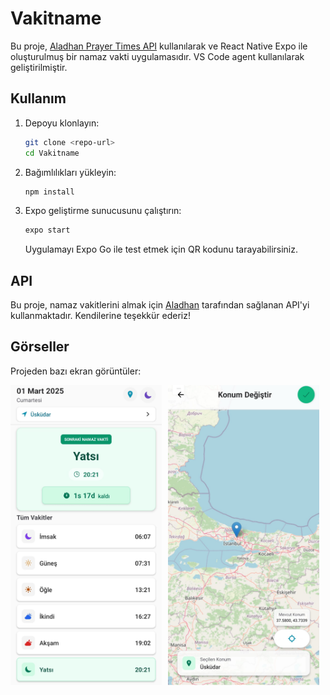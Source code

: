 # Vakitname

Bu proje, [Aladhan Prayer Times API](https://aladhan.com/prayer-times-api) kullanılarak ve React Native Expo ile oluşturulmuş bir namaz vakti uygulamasıdır. VS Code agent kullanılarak geliştirilmiştir.

## Kullanım

1. Depoyu klonlayın:
   ```sh
   git clone <repo-url>
   cd Vakitname
   ```
2. Bağımlılıkları yükleyin:
   ```sh
   npm install
   ```
3. Expo geliştirme sunucusunu çalıştırın:
   ```sh
   expo start
   ```
   Uygulamayı Expo Go ile test etmek için QR kodunu tarayabilirsiniz.

## API

Bu proje, namaz vakitlerini almak için [Aladhan](https://aladhan.com/prayer-times-api) tarafından sağlanan API'yi kullanmaktadır. Kendilerine teşekkür ederiz!

## Görseller

Projeden bazı ekran görüntüler:

<div style="display: flex; gap: 10px;">
  <img src="readme-image/2.jpg" alt="Mobil Görsel 2" style="width: 48%;"/>
  <img src="readme-image/1.jpg" alt="Mobil Görsel 1" style="width: 48%;"/>
</div> 
